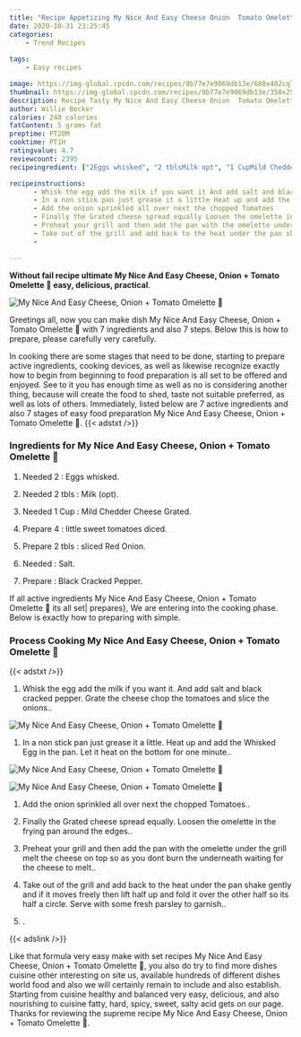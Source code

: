 ```yaml
---
title: "Recipe Appetizing My Nice And Easy Cheese Onion  Tomato Omelette "
date: 2020-10-31 23:25:45
categories:
    - Trend Recipes
    
tags:
    - Easy recipes

image: https://img-global.cpcdn.com/recipes/8b77e7e9069db13e/680x482cq70/my-nice-and-easy-cheese-onion-tomato-omelette-🥰-recipe-main-photo.jpg
thumbnail: https://img-global.cpcdn.com/recipes/8b77e7e9069db13e/350x250cq70/my-nice-and-easy-cheese-onion-tomato-omelette-🥰-recipe-main-photo.jpg
description: Recipe Tasty My Nice And Easy Cheese Onion  Tomato Omelette  with 7 ingredients and 7 stages of easy cooking.
author: Willie Becker
calories: 240 calories
fatContent: 5 grams fat
preptime: PT20M
cooktime: PT1H
ratingvalue: 4.7
reviewcount: 2395
recipeingredient: ["2Eggs whisked", "2 tblsMilk opt", "1 CupMild Chedder Cheese Grated", "4little sweet tomatoes diced", "2 tblssliced Red Onion", "Salt", "Black Cracked Pepper"]

recipeinstructions: 
      - Whisk the egg add the milk if you want it And add salt and black cracked pepper Grate the cheese chop the tomatoes and slice the onions 
      - In a non stick pan just grease it a little Heat up and add the Whisked Egg in the pan Let it heat on the bottom for one minute 
      - Add the onion sprinkled all over next the chopped Tomatoes 
      - Finally the Grated cheese spread equally Loosen the omelette in the frying pan around the edges 
      - Preheat your grill and then add the pan with the omelette under the grill melt the cheese on top so as you dont burn the underneath waiting for the cheese to melt 
      - Take out of the grill and add back to the heat under the pan shake gently and if it moves freely then lift half up and fold it over the other half so its half a circle Serve with some fresh parsley to garnish 
      - 

---
```




**Without fail recipe ultimate My Nice And Easy Cheese, Onion + Tomato Omelette 🥰 easy, delicious, practical**. 


![My Nice And Easy Cheese, Onion + Tomato Omelette 🥰](https://img-global.cpcdn.com/recipes/8b77e7e9069db13e/680x482cq70/my-nice-and-easy-cheese-onion-tomato-omelette-🥰-recipe-main-photo.jpg "My Nice And Easy Cheese, Onion + Tomato Omelette 🥰")




Greetings all, now you can make dish My Nice And Easy Cheese, Onion + Tomato Omelette 🥰 with 7 ingredients and also 7 steps. Below this is how to prepare, please carefully very carefully.

In cooking there are some stages that need to be done, starting to prepare active ingredients, cooking devices, as well as likewise recognize exactly how to begin from beginning to food preparation is all set to be offered and enjoyed. See to it you has enough time as well as no is considering another thing, because will create the food to shed, taste not suitable preferred, as well as lots of others. Immediately, listed below are 7 active ingredients and also 7 stages of easy food preparation My Nice And Easy Cheese, Onion + Tomato Omelette 🥰.
{{< adstxt />}}

### Ingredients for My Nice And Easy Cheese, Onion + Tomato Omelette 🥰


1. Needed 2 : Eggs whisked.

1. Needed 2 tbls : Milk (opt).

1. Needed 1 Cup : Mild Chedder Cheese Grated.

1. Prepare 4 : little sweet tomatoes diced.

1. Prepare 2 tbls : sliced Red Onion.

1. Needed  : Salt.

1. Prepare  : Black Cracked Pepper.



If all active ingredients My Nice And Easy Cheese, Onion + Tomato Omelette 🥰 its all set| prepares}, We are entering into the cooking phase. Below is exactly how to preparing with simple.

### Process Cooking My Nice And Easy Cheese, Onion + Tomato Omelette 🥰

{{< adstxt />}}


1. Whisk the egg add the milk if you want it. And add salt and black cracked pepper. Grate the cheese chop the tomatoes and slice the onions..



![My Nice And Easy Cheese, Onion + Tomato Omelette 🥰](https://img-global.cpcdn.com/steps/c2a38fe29a517e58/160x128cq70/my-nice-and-easy-cheese-onion-tomato-omelette-🥰-recipe-step-1-photo.jpg" "My Nice And Easy Cheese, Onion + Tomato Omelette 🥰")



1. In a non stick pan just grease it a little. Heat up and add the Whisked Egg in the pan. Let it heat on the bottom for one minute..



![My Nice And Easy Cheese, Onion + Tomato Omelette 🥰](https://img-global.cpcdn.com/steps/d16f91c913b3b197/160x128cq70/my-nice-and-easy-cheese-onion-tomato-omelette-🥰-recipe-step-2-photo.jpg" "My Nice And Easy Cheese, Onion + Tomato Omelette 🥰")

![My Nice And Easy Cheese, Onion + Tomato Omelette 🥰](https://img-global.cpcdn.com/steps/a4763c6ab93b5c80/160x128cq70/my-nice-and-easy-cheese-onion-tomato-omelette-🥰-recipe-step-2-photo.jpg" "My Nice And Easy Cheese, Onion + Tomato Omelette 🥰")



1. Add the onion sprinkled all over next the chopped Tomatoes..



1. Finally the Grated cheese spread equally. Loosen the omelette in the frying pan around the edges..



1. Preheat your grill and then add the pan with the omelette under the grill melt the cheese on top so as you dont burn the underneath waiting for the cheese to melt..



1. Take out of the grill and add back to the heat under the pan shake gently and if it moves freely then lift half up and fold it over the other half so its half a circle. Serve with some fresh parsley to garnish..



1. .





{{< adslink />}}

Like that formula very easy make with set recipes My Nice And Easy Cheese, Onion + Tomato Omelette 🥰, you also do try to find more dishes cuisine other interesting on site us, available hundreds of different dishes world food and also we will certainly remain to include and also establish. Starting from cuisine healthy and balanced very easy, delicious, and also nourishing to cuisine fatty, hard, spicy, sweet, salty acid gets on our page. Thanks for reviewing the supreme recipe My Nice And Easy Cheese, Onion + Tomato Omelette 🥰.
